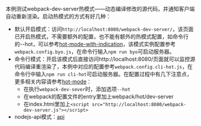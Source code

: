 本例测试webpack-dev-server热模式——动态编译修改的源代码，并通知客户端自动重新渲染。启动热模式的方式有好几种：
- 默认开启模式：访问`http://localhost:8080/webpack-dev-server/`，该页面已开启热模式，不需要额外的配置，也不能有额外的热模式配置，如命令行的--hot，可以参考[hot-mode-with-indication](http://webpack.github.io/docs/webpack-dev-server.html#hot-mode-with-indication)，该模式实例配置参考`webpack.config.byo.js`，在命令行输入`npm run byo`可启动服务器。
- 命令行模式：开启该模式后直接访问http://localhost:8080/页面就可以监控源代码编译重渲染了，本例中对应的配置参考`webpack.config.cli-hot.js`，在命令行中输入`npm run cli-hot`可启动服务器。在配置过程中有几下注意点，更多相关内容请参考[hot-mode](http://webpack.github.io/docs/webpack-dev-server.html#hot-mode)：
    - 在执行`webpack-dev-sever`时，添加选项`--hot`
    - 在webpack的配置文件的entry里加上webpack/hot/dev-server
    - 在index.html里加上`<script src="http://localhost:8080/webpack-dev-server.js"></script>`
- nodejs-api模式：[api](http://webpack.github.io/docs/webpack-dev-server.html#api)